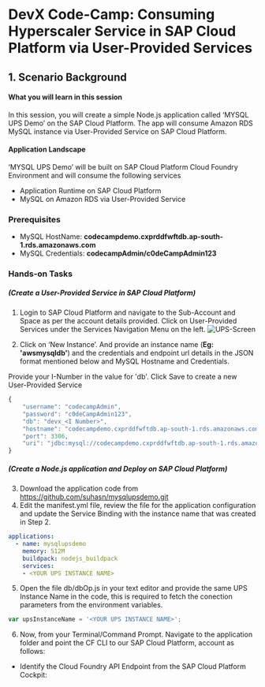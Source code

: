 # DevX Code-Camp: Consuming Hyperscaler Service in SAP Cloud Platform via User-Provided Services

## 1. Scenario Background
#### What you will learn in this session

In this session, you will create a simple Node.js application called ‘MYSQL UPS Demo’ on the SAP Cloud Platform. The app will consume Amazon RDS MySQL instance via User-Provided Service on SAP Cloud Platform.

#### Application Landscape

‘MYSQL UPS Demo’ will be built on SAP Cloud Platform Cloud Foundry Environment and will consume the following services
* Application Runtime on SAP Cloud Platform
* MySQL on Amazon RDS via User-Provided Service


### Prerequisites
* MySQL HostName: **codecampdemo.cxprddfwftdb.ap-south-1.rds.amazonaws.com**
* MySQL Credentials: **codecampAdmin/c0deCampAdmin123**

### Hands-on Tasks
##### (Create a User-Provided Service in SAP Cloud Platform)
1. Login to SAP Cloud Platform and navigate to the Sub-Account and Space as per the account details provided. Click on User-Provided Services under the Services Navigation Menu on the left.
![UPS-Screen](https://blogs.sap.com/wp-content/uploads/2019/07/34-2.png)
  
2. Click on ‘New Instance’. And provide an instance name (**Eg: 'awsmysqldb'**) and the credentials and endpoint url details in the JSON format mentioned below and MySQL Hostname and Credentials. 

Provide your I-Number in the value for 'db'. Click Save to create a new User-Provided Service

```javascript
{
	"username": "codecampAdmin",
	"password": "c0deCampAdmin123",
	"db": "devx_<I Number>",
	"hostname": "codecampdemo.cxprddfwftdb.ap-south-1.rds.amazonaws.com",
	"port": 3306,
	"uri": "jdbc:mysql://codecampdemo.cxprddfwftdb.ap-south-1.rds.amazonaws.com:3306/"
}
```
##### (Create a Node.js application and Deploy on SAP Cloud Platform)
3. Download the application code from https://github.com/suhasn/mysqlupsdemo.git
4. Edit the manifest.yml file, review the file for the application configuration and update the Service Binding with the instance name that was created in Step 2.

```yaml
applications:
  - name: mysqlupsdemo
    memory: 512M
    buildpack: nodejs_buildpack
    services:
    - <YOUR UPS INSTANCE NAME>
 ```
 
5. Open the file db/dbOp.js in your text editor and provide the same UPS Instance Name in the code, this is required to fetch the conection parameters from the environment variables.
 ```javascript
 var upsInstanceName = '<YOUR UPS INSTANCE NAME>';
 ```

6. Now, from your Terminal/Command Prompt. Navigate to the application folder and point the CF CLI to our SAP Cloud Platform, account as follows:
* Identify the Cloud Foundry API Endpoint from the SAP Cloud Platform Cockpit:


